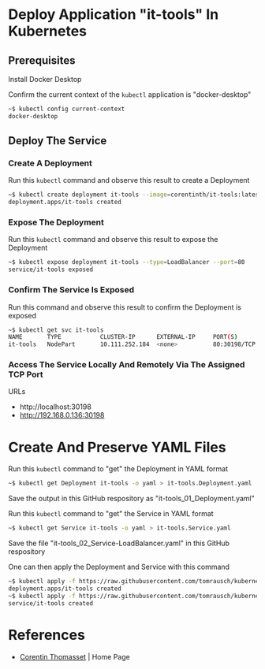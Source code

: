 # Deploy Application "it-tools" In Kubernetes

## Prerequisites
Install Docker Desktop

Confirm the current context of the ```kubectl``` application is "docker-desktop"
```bash
~$ kubectl config current-context
docker-desktop
```


## Deploy The Service

### Create A Deployment
Run this ```kubectl``` command and observe this result to create a Deployment
```bash
~$ kubectl create deployment it-tools --image=corentinth/it-tools:latest
deployment.apps/it-tools created
```

### Expose The Deployment
Run this ```kubectl``` command and observe this result to expose the Deployment
```bash
~$ kubectl expose deployment it-tools --type=LoadBalancer --port=80
service/it-tools exposed
```

### Confirm The Service Is Exposed
Run this command and observe this result to confirm the Deployment is exposed
```bash
~$ kubectl get svc it-tools
NAME       TYPE           CLUSTER-IP      EXTERNAL-IP     PORT(S)        AGE
it-tools   NodePart       10.111.252.184  <none>          80:30198/TCP   4m52s
```

### Access The Service Locally And Remotely Via The Assigned TCP Port

URLs
- http://localhost:30198
- http://192.168.0.136:30198

# Create And Preserve YAML Files

Run this ```kubectl``` command to "get" the Deployment in YAML format
```bash
~$ kubectl get Deployment it-tools -o yaml > it-tools.Deployment.yaml
```
Save the output in this GitHub respository as "it-tools_01_Deployment.yaml" 

Run this ```kubectl``` command to "get" the Service in YAML format
```bash
~$ kubectl get Service it-tools -o yaml > it-tools.Service.yaml
```
Save the file "it-tools_02_Service-LoadBalancer.yaml" in this GitHub respository

One can then apply the Deployment and Service with this command
```bash
~$ kubectl apply -f https://raw.githubusercontent.com/tomrausch/kubernetes_public/refs/heads/main/it-tools/it-tools_01_Deployment.yaml
deployment.apps/it-tools created
~$ kubectl apply -f https://raw.githubusercontent.com/tomrausch/kubernetes_public/refs/heads/main/it-tools/it-tools_02-Service-LoadBalancer.yaml
service/it-tools created
```

# References
- [Corentin Thomasset](https://corentin.tech/) | Home Page
